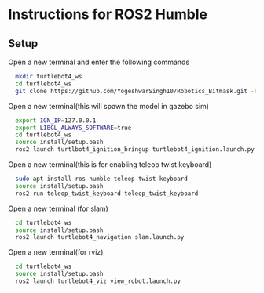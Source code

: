 # Instructions for ROS2 Humble




## Setup

Open a new terminal and enter the following commands

```bash
  mkdir turtlebot4_ws
  cd turtlebot4_ws
  git clone https://github.com/YogeshwarSingh10/Robotics_Bitmask.git -b Humble
```

 Open a new terminal(this will spawn the model in gazebo sim)
```bash
  export IGN_IP=127.0.0.1
  export LIBGL_ALWAYS_SOFTWARE=true
  cd turtlebot4_ws
  source install/setup.bash
  ros2 launch turtlbot4_ignition_bringup turtlebot4_ignition.launch.py
```
Open a new terminal(this is for enabling teleop twist keyboard)
```bash
  sudo apt install ros-humble-teleop-twist-keyboard
  source install/setup.bash
  ros2 run teleop_twist_keyboard teleop_twist_keyboard

```
Open a new terminal (for slam)
```bash
  cd turtlebot4_ws
  source install/setup.bash
  ros2 launch turtlebot4_navigation slam.launch.py
```
Open a new terminal(for rviz)
```bash
  cd turtlebot4_ws
  source install/setup.bash
  ros2 launch turtlebot4_viz view_robot.launch.py
```
